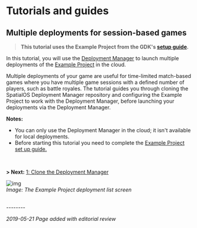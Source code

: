 # Tutorials and guides
## Multiple deployments for session-based games
> **This tutorial uses the Example Project from the GDK's [setup guide]({{urlRoot}}/content/get-started/example-project/exampleproject-intro).**</br>


In this tutorial, you will use the [Deployment Manager](https://github.com/spatialos/deployment-manager) to launch multiple deployments of the [Example Project]({{urlRoot}}/content/get-started/example-project/exampleproject-intro) in the cloud.</br>

Multiple deployments of your game are useful for time-limited match-based games where you have multiple game sessions with a defined number of players, such as battle royales.  The tutorial guides you through cloning the SpatialOS Deployment Manager repository and configuring the Example Project to work with the Deployment Manager, before launching your deployments via the Deployment Manager.

**Notes:** 

* You can only use the Deployment Manager in the cloud; it isn't available for local deployments.
* Before starting this tutorial you need to complete the [Example Project set up guide.]({{urlRoot}}/content/get-started/example-project/exampleproject-intro) 
</br>

**> Next:** [1: Clone the Deployment Manager]({{urlRoot}}/content/tutorials/deployment-manager/tutorial-deploymentmgr-clone)


![img]({{assetRoot}}assets/deployment-manager/deploymentmgr-deployments.png)<br/>
_Image: The Example Project deployment list screen_<br/>
</br>

--------<br/>

_2019-05-21 Page added with editorial review_
